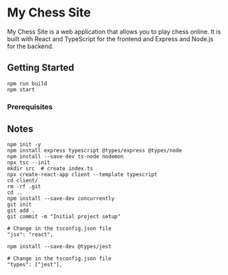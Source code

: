 # My Chess Site

My Chess Site is a web application that allows you to play chess online.
It is built with React and TypeScript for the frontend and Express and 
Node.js for the backend.

## Getting Started

    npm run build
    npm start

### Prerequisites

## Notes

    npm init -y
    npm install express typescript @types/express @types/node
    npm install --save-dev ts-node nodemon
    npx tsc --init
    mkdir src  # create index.ts
    npx create-react-app client --template typescript
    cd client/
    rm -rf .git
    cd ..
    npm install --save-dev concurrently
    git init
    git add .
    git commit -m "Initial project setup"

    # Change in the tsconfig.json file
    "jsx": "react",
    
    npm install --save-dev @types/jest

    # Change in the tsconfig.json file
    "types": ["jest"],
    
